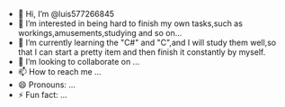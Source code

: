 - 👋 Hi, I’m @luis577266845
- 👀 I’m interested in being hard to finish my own tasks,such as workings,amusements,studying and so on...
- 🌱 I’m currently learning the "C#" and "C",and I will study them well,so that I can start a pretty item and then finish it constantly by myself.
- 💞️ I’m looking to collaborate on ...
- 📫 How to reach me ...
- 😄 Pronouns: ...
- ⚡ Fun fact: ...

<!---
luis577266845/luis577266845 is a ✨ special ✨ repository because its `README.md` (this file) appears on your GitHub profile.
You can click the Preview link to take a look at your changes.
--->
